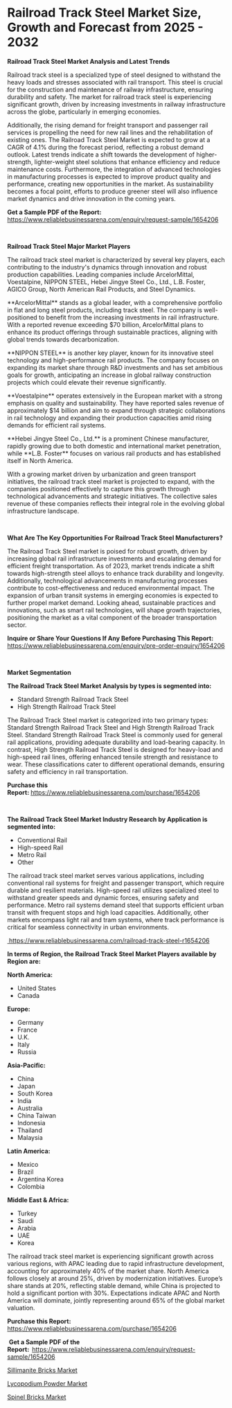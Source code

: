 <p><h1>Railroad Track Steel Market Size, Growth and Forecast from 2025 - 2032</h1></p><p><strong>Railroad Track Steel Market Analysis and Latest Trends</strong></p>
<p><p>Railroad track steel is a specialized type of steel designed to withstand the heavy loads and stresses associated with rail transport. This steel is crucial for the construction and maintenance of railway infrastructure, ensuring durability and safety. The market for railroad track steel is experiencing significant growth, driven by increasing investments in railway infrastructure across the globe, particularly in emerging economies. </p><p>Additionally, the rising demand for freight transport and passenger rail services is propelling the need for new rail lines and the rehabilitation of existing ones. The Railroad Track Steel Market is expected to grow at a CAGR of 4.1% during the forecast period, reflecting a robust demand outlook. Latest trends indicate a shift towards the development of higher-strength, lighter-weight steel solutions that enhance efficiency and reduce maintenance costs. Furthermore, the integration of advanced technologies in manufacturing processes is expected to improve product quality and performance, creating new opportunities in the market. As sustainability becomes a focal point, efforts to produce greener steel will also influence market dynamics and drive innovation in the coming years.</p></p>
<p><strong>Get a Sample PDF of the Report:&nbsp;</strong> <a href="https://www.reliablebusinessarena.com/enquiry/request-sample/1654206?utm_campaign=1891&utm_medium=2&utm_source=Github&utm_content=ia&utm_term=02042025&utm_id=railroad-track-steel">https://www.reliablebusinessarena.com/enquiry/request-sample/1654206</a></p>
<p>&nbsp;</p>
<p><strong>Railroad Track Steel Major Market Players</strong></p>
<p><p>The railroad track steel market is characterized by several key players, each contributing to the industry's dynamics through innovation and robust production capabilities. Leading companies include ArcelorMittal, Voestalpine, NIPPON STEEL, Hebei Jingye Steel Co., Ltd., L.B. Foster, AGICO Group, North American Rail Products, and Steel Dynamics.</p><p>**ArcelorMittal** stands as a global leader, with a comprehensive portfolio in flat and long steel products, including track steel. The company is well-positioned to benefit from the increasing investments in rail infrastructure. With a reported revenue exceeding $70 billion, ArcelorMittal plans to enhance its product offerings through sustainable practices, aligning with global trends towards decarbonization.</p><p>**NIPPON STEEL** is another key player, known for its innovative steel technology and high-performance rail products. The company focuses on expanding its market share through R&D investments and has set ambitious goals for growth, anticipating an increase in global railway construction projects which could elevate their revenue significantly.</p><p>**Voestalpine** operates extensively in the European market with a strong emphasis on quality and sustainability. They have reported sales revenue of approximately $14 billion and aim to expand through strategic collaborations in rail technology and expanding their production capacities amid rising demands for efficient rail systems.</p><p>**Hebei Jingye Steel Co., Ltd.** is a prominent Chinese manufacturer, rapidly growing due to both domestic and international market penetration, while **L.B. Foster** focuses on various rail products and has established itself in North America.</p><p>With a growing market driven by urbanization and green transport initiatives, the railroad track steel market is projected to expand, with the companies positioned effectively to capture this growth through technological advancements and strategic initiatives. The collective sales revenue of these companies reflects their integral role in the evolving global infrastructure landscape.</p></p>
<p>&nbsp;</p>
<p><strong>What Are The Key Opportunities For Railroad Track Steel Manufacturers?</strong></p>
<p><p>The Railroad Track Steel market is poised for robust growth, driven by increasing global rail infrastructure investments and escalating demand for efficient freight transportation. As of 2023, market trends indicate a shift towards high-strength steel alloys to enhance track durability and longevity. Additionally, technological advancements in manufacturing processes contribute to cost-effectiveness and reduced environmental impact. The expansion of urban transit systems in emerging economies is expected to further propel market demand. Looking ahead, sustainable practices and innovations, such as smart rail technologies, will shape growth trajectories, positioning the market as a vital component of the broader transportation sector.</p></p>
<p><strong>Inquire or Share Your Questions If Any Before Purchasing This Report:</strong> <a href="https://www.reliablebusinessarena.com/enquiry/pre-order-enquiry/1654206?utm_campaign=1891&utm_medium=2&utm_source=Github&utm_content=ia&utm_term=02042025&utm_id=railroad-track-steel">https://www.reliablebusinessarena.com/enquiry/pre-order-enquiry/1654206</a></p>
<p>&nbsp;</p>
<p><strong>Market Segmentation</strong></p>
<p><strong>The Railroad Track Steel Market Analysis by types is segmented into:</strong></p>
<p><ul><li>Standard Strength Railroad Track Steel</li><li>High Strength Railroad Track Steel</li></ul></p>
<p><p>The Railroad Track Steel market is categorized into two primary types: Standard Strength Railroad Track Steel and High Strength Railroad Track Steel. Standard Strength Railroad Track Steel is commonly used for general rail applications, providing adequate durability and load-bearing capacity. In contrast, High Strength Railroad Track Steel is designed for heavy-load and high-speed rail lines, offering enhanced tensile strength and resistance to wear. These classifications cater to different operational demands, ensuring safety and efficiency in rail transportation.</p></p>
<p><strong>Purchase this Report:&nbsp;</strong><a href="https://www.reliablebusinessarena.com/purchase/1654206?utm_campaign=1891&utm_medium=2&utm_source=Github&utm_content=ia&utm_term=02042025&utm_id=railroad-track-steel">https://www.reliablebusinessarena.com/purchase/1654206</a></p>
<p>&nbsp;</p>
<p><strong>The Railroad Track Steel Market Industry Research by Application is segmented into:</strong></p>
<p><ul><li>Conventional Rail</li><li>High-speed Rail</li><li>Metro Rail</li><li>Other</li></ul></p>
<p><p>The railroad track steel market serves various applications, including conventional rail systems for freight and passenger transport, which require durable and resilient materials. High-speed rail utilizes specialized steel to withstand greater speeds and dynamic forces, ensuring safety and performance. Metro rail systems demand steel that supports efficient urban transit with frequent stops and high load capacities. Additionally, other markets encompass light rail and tram systems, where track performance is critical for seamless connectivity in urban environments.</p></p>
<p><a href="https://www.reliablebusinessarena.com/railroad-track-steel-r1654206?utm_campaign=1891&utm_medium=2&utm_source=Github&utm_content=ia&utm_term=02042025&utm_id=railroad-track-steel">&nbsp;https://www.reliablebusinessarena.com/railroad-track-steel-r1654206</a></p>
<p><strong>In terms of Region, the Railroad Track Steel Market Players available by Region are:</strong></p>
<p>
    <p> <strong> North America: </strong>
        <ul>
            <li>United States</li>
            <li>Canada</li>
        </ul>
        </p> 
    <p> <strong> Europe: </strong>
        <ul>
            <li>Germany</li>
            <li>France</li>
            <li>U.K.</li>
            <li>Italy</li>
            <li>Russia</li>
        </ul>
        </p> 
    <p> <strong> Asia-Pacific: </strong>
        <ul>
            <li>China</li>
            <li>Japan</li>
            <li>South Korea</li>
            <li>India</li>
            <li>Australia</li>
            <li>China Taiwan</li>
            <li>Indonesia</li>
            <li>Thailand</li>
            <li>Malaysia</li>
        </ul>
        </p> 
    <p> <strong> Latin America: </strong>
        <ul>
            <li>Mexico</li>
            <li>Brazil</li>
            <li>Argentina Korea</li>
            <li>Colombia</li>
        </ul>
        </p> 
    <p> <strong> Middle East & Africa: </strong>
        <ul>
            <li>Turkey</li>
            <li>Saudi</li>
            <li>Arabia</li>
            <li>UAE</li>
            <li>Korea</li>
        </ul>
    </p>
    </p>
<p><p>The railroad track steel market is experiencing significant growth across various regions, with APAC leading due to rapid infrastructure development, accounting for approximately 40% of the market share. North America follows closely at around 25%, driven by modernization initiatives. Europe’s share stands at 20%, reflecting stable demand, while China is projected to hold a significant portion with 30%. Expectations indicate APAC and North America will dominate, jointly representing around 65% of the global market valuation.</p></p>
<p><strong>Purchase this Report: </strong><a href="https://www.reliablebusinessarena.com/purchase/1654206?utm_campaign=1891&utm_medium=2&utm_source=Github&utm_content=ia&utm_term=02042025&utm_id=railroad-track-steel">https://www.reliablebusinessarena.com/purchase/1654206</a></p>
<p>&nbsp;<strong>Get a Sample PDF of the Report:&nbsp;&nbsp;</strong><a href="https://www.reliablebusinessarena.com/enquiry/request-sample/1654206?utm_campaign=1891&utm_medium=2&utm_source=Github&utm_content=ia&utm_term=02042025&utm_id=railroad-track-steel">https://www.reliablebusinessarena.com/enquiry/request-sample/1654206</a></p>
<p><strong></strong></p>
<p><p><a href="https://github.com/RickHolmes3/Market-Research-Report-List-7/blob/main/sillimanite-bricks-market.md?utm_campaign=1891&utm_medium=2&utm_source=Github&utm_content=ia&utm_term=02042025&utm_id=railroad-track-steel">Sillimanite Bricks Market</a></p><p><a href="https://github.com/Krish2023na/Market-Research-Report-List-7/blob/main/lycopodium-powder-market.md?utm_campaign=1891&utm_medium=2&utm_source=Github&utm_content=ia&utm_term=02042025&utm_id=railroad-track-steel">Lycopodium Powder Market</a></p><p><a href="https://github.com/aarenlazosw3/Market-Research-Report-List-1/blob/main/spinel-bricks-market.md?utm_campaign=1891&utm_medium=2&utm_source=Github&utm_content=ia&utm_term=02042025&utm_id=railroad-track-steel">Spinel Bricks Market</a></p></p>